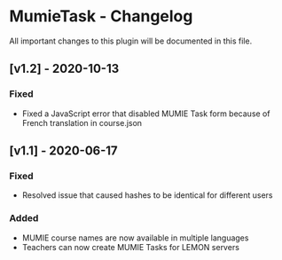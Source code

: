# MumieTask - Changelog

All important changes to this plugin will be documented in this file.

## [v1.2] - 2020-10-13
### Fixed
- Fixed a JavaScript error that disabled MUMIE Task form because of French translation in course.json

## [v1.1] - 2020-06-17
### Fixed
- Resolved issue that caused hashes to be identical for different users

### Added
- MUMIE course names are now available in multiple languages
- Teachers can now create MUMIE Tasks for LEMON servers
